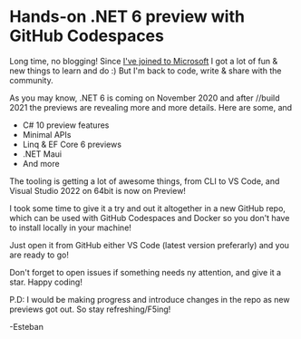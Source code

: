 # Hands-on .NET 6 preview with GitHub Codespaces

Long time, no blogging! Since [I've joined to Microsoft](https://stvansolano.github.io/2020/12/07/Work-at-an-awesome-place-I-am-joining-Microsoft/) I got a lot of fun & new things to learn and do :) But I'm back to code, write & share with the community.

As you may know, .NET 6 is coming on November 2020 and after //build 2021 the previews are revealing more and more details. Here are some, and

- C# 10 preview features
- Minimal APIs
- Linq & EF Core 6 previews
- .NET Maui
- And more

The tooling is getting a lot of awesome things, from CLI to VS Code, and Visual Studio 2022 on 64bit is now on Preview!

I took some time to give it a try and out it altogether in a new GitHub repo, which can be used with GitHub Codespaces and Docker so you don't have to install locally in your machine! 

Just open it from GitHub either VS Code (latest version preferarly) and you are ready to go!

Don't forget to open issues if something needs ny attention, and give it a star. Happy coding! 

P.D: I would be making progress and introduce changes in the repo as new previews got out. So stay refreshing/F5ing! 

-Esteban
